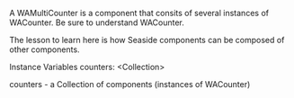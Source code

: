 A WAMultiCounter is a component that consits of several instances of WACounter. Be sure to understand WACounter.

The lesson to learn here is how Seaside components can be composed of other components.

Instance Variables
	counters:		<Collection<WACounter>>

counters
	- a Collection of components (instances of WACounter) 
